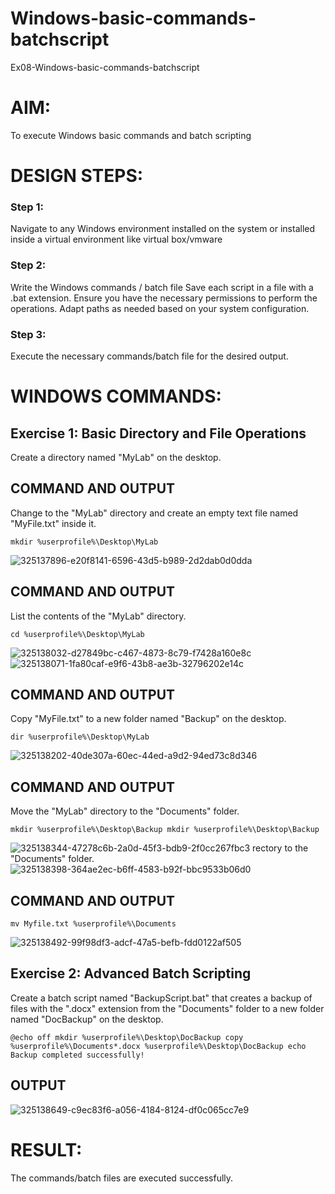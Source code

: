 # Windows-basic-commands-batchscript
Ex08-Windows-basic-commands-batchscript

# AIM:
To execute Windows basic commands and batch scripting

# DESIGN STEPS:

### Step 1:

Navigate to any Windows environment installed on the system or installed inside a virtual environment like virtual box/vmware 

### Step 2:

Write the Windows commands / batch file
Save each script in a file with a .bat extension.
Ensure you have the necessary permissions to perform the operations.
Adapt paths as needed based on your system configuration.
### Step 3:

Execute the necessary commands/batch file for the desired output. 




# WINDOWS COMMANDS:
## Exercise 1: Basic Directory and File Operations
Create a directory named "MyLab" on the desktop.

## COMMAND AND OUTPUT

Change to the "MyLab" directory and create an empty text file named "MyFile.txt" inside it.
```
mkdir %userprofile%\Desktop\MyLab
```
![325137896-e20f8141-6596-43d5-b989-2d2dab0d0dda](https://github.com/sujigunasekar/Windows-basic-commands-batchscript/assets/119559822/b3b27bc1-569c-4699-8c50-a99140fed59d)


## COMMAND AND OUTPUT

List the contents of the "MyLab" directory.
```
cd %userprofile%\Desktop\MyLab
```
![325138032-d27849bc-c467-4873-8c79-f7428a160e8c](https://github.com/sujigunasekar/Windows-basic-commands-batchscript/assets/119559822/51afef5e-4fd7-4d7f-9040-81d59ef25f65)
![325138071-1fa80caf-e9f6-43b8-ae3b-32796202e14c](https://github.com/sujigunasekar/Windows-basic-commands-batchscript/assets/119559822/523a6846-989d-483d-b966-caec6ffd35ab)


## COMMAND AND OUTPUT

Copy "MyFile.txt" to a new folder named "Backup" on the desktop.
```
dir %userprofile%\Desktop\MyLab
```
![325138202-40de307a-60ec-44ed-a9d2-94ed73c8d346](https://github.com/sujigunasekar/Windows-basic-commands-batchscript/assets/119559822/947d5bfa-6ff5-4f60-a998-2538041f8e12)

## COMMAND AND OUTPUT

Move the "MyLab" directory to the "Documents" folder.
```
mkdir %userprofile%\Desktop\Backup mkdir %userprofile%\Desktop\Backup
```
![325138344-47278c6b-2a0d-45f3-bdb9-2f0cc267fbc3](https://github.com/sujigunasekar/Windows-basic-commands-batchscript/assets/119559822/940aae5a-041a-4ac3-a269-ce8478211472)
rectory to the "Documents" folder.
![325138398-364ae2ec-b6ff-4583-b92f-bbc9533b06d0](https://github.com/sujigunasekar/Windows-basic-commands-batchscript/assets/119559822/3a33cef7-f690-4607-a571-621b253a96b6)



## COMMAND AND OUTPUT
```
mv Myfile.txt %userprofile%\Documents
```
![325138492-99f98df3-adcf-47a5-befb-fdd0122af505](https://github.com/sujigunasekar/Windows-basic-commands-batchscript/assets/119559822/243c7e68-7cc8-4a44-bf18-38cce47a9817)


## Exercise 2: Advanced Batch Scripting
Create a batch script named "BackupScript.bat" that creates a backup of files with the ".docx" extension from the "Documents" folder to a new folder named "DocBackup" on the desktop.

```
@echo off mkdir %userprofile%\Desktop\DocBackup copy %userprofile%\Documents*.docx %userprofile%\Desktop\DocBackup echo Backup completed successfully!
```

## OUTPUT
![325138649-c9ec83f6-a056-4184-8124-df0c065cc7e9](https://github.com/sujigunasekar/Windows-basic-commands-batchscript/assets/119559822/71eb1e01-8fe1-4887-b29a-82a38dd48019)






# RESULT:
The commands/batch files are executed successfully.

